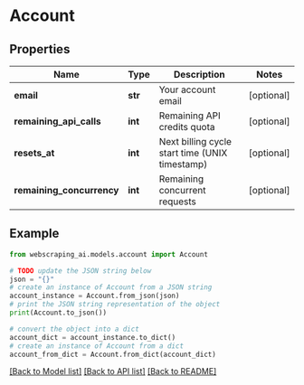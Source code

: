 # Account


## Properties

Name | Type | Description | Notes
------------ | ------------- | ------------- | -------------
**email** | **str** | Your account email | [optional] 
**remaining_api_calls** | **int** | Remaining API credits quota | [optional] 
**resets_at** | **int** | Next billing cycle start time (UNIX timestamp) | [optional] 
**remaining_concurrency** | **int** | Remaining concurrent requests | [optional] 

## Example

```python
from webscraping_ai.models.account import Account

# TODO update the JSON string below
json = "{}"
# create an instance of Account from a JSON string
account_instance = Account.from_json(json)
# print the JSON string representation of the object
print(Account.to_json())

# convert the object into a dict
account_dict = account_instance.to_dict()
# create an instance of Account from a dict
account_from_dict = Account.from_dict(account_dict)
```
[[Back to Model list]](../README.md#documentation-for-models) [[Back to API list]](../README.md#documentation-for-api-endpoints) [[Back to README]](../README.md)



